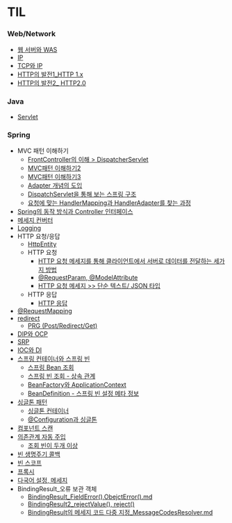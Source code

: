 # TIL

### Web/Network ###
* [웹 서버와 WAS](https://github.com/MJeong00/TIL/blob/main/Web/%EC%9B%B9%20%EC%84%9C%EB%B2%84%EC%99%80%20WAS.md)
* [IP](https://github.com/MJeong00/TIL/blob/main/Web/IP.md)
* [TCP와 IP](https://github.com/MJeong00/TIL/blob/main/Web/Network/TCP%EC%99%80%20IP.md)
* [HTTP의 발전1_HTTP 1.x](https://github.com/MJeong00/TIL/blob/main/Web/HTTP%EC%9D%98%20%EB%B0%9C%EC%A0%84_HTTP%201.x.md)
* [HTTP의 발전2_ HTTP2.0](https://github.com/MJeong00/TIL/blob/main/Web/HTTP%EC%9D%98%20%EB%B0%9C%EC%A0%842_%20HTTP2.0%20.md)

### Java ###
* [Servlet](https://github.com/MJeong00/TIL/blob/main/Java/Servlet.md)

### Spring ###   

* MVC 패턴 이해하기
  * [FrontController의 이해 > DispatcherServlet](https://github.com/MJeong00/TIL/blob/main/Spring/MVC%ED%8C%A8%ED%84%B4%20%EC%9D%B4%ED%95%B4%ED%95%98%EA%B8%B0.md)
  * [MVC패턴 이해하기2](https://github.com/MJeong00/TIL/blob/main/Spring/MVC%ED%8C%A8%ED%84%B4%20%EC%9D%B4%ED%95%B4%ED%95%98%EA%B8%B02.md)
  * [MVC패턴 이해하기3](https://github.com/MJeong00/TIL/blob/main/Spring/MVC%ED%8C%A8%ED%84%B4%20%EC%9D%B4%ED%95%B4%ED%95%98%EA%B8%B03.md)
  * [Adapter 개념의 도입](https://github.com/MJeong00/TIL/blob/main/Spring/MVC%ED%8C%A8%ED%84%B4%20%EC%9D%B4%ED%95%B4%ED%95%98%EA%B8%B04.md)
  * [DispatchServlet을 통해 보는 스프링 구조](https://github.com/MJeong00/TIL/blob/main/Spring/DispatchServlet%EC%9D%84%20%ED%86%B5%ED%95%B4%20%EB%B3%B4%EB%8A%94%20%EC%8A%A4%ED%94%84%EB%A7%81%20%EA%B5%AC%EC%A1%B0.md)
  * [요청에 맞는 HandlerMapping과 HandlerAdapter를 찾는 과정](https://github.com/MJeong00/TIL/blob/main/Spring/%EC%9A%94%EC%B2%AD%EC%97%90%20%EB%A7%9E%EB%8A%94%20HandlerMapping%EA%B3%BC%20HandlerAdapter%EB%A5%BC%20%EC%B0%BE%EB%8A%94%20%EA%B3%BC%EC%A0%95.md)
* [Spring의 동작 방식과 Controller 인터페이스](https://github.com/MJeong00/TIL/blob/main/Spring/Spring%EC%9D%98%20%EA%B5%AC%EC%A1%B0.md)
* [메세지 컨버터](https://github.com/MJeong00/TIL/blob/main/Spring/HTTP%20%EB%A9%94%EC%84%B8%EC%A7%80%20%EC%BB%A8%EB%B2%84%ED%84%B0.md)
* [Logging](https://github.com/MJeong00/TIL/blob/main/Spring/Logging.md)
* HTTP 요청/응답
  * [HttpEntity](https://github.com/MJeong00/TIL/blob/main/Spring/HttpEntity.md)
  * HTTP 요청
    * [HTTP 요청 메세지를 통해 클라이언트에서 서버로 데이터를 전달하는 세가지 방법](https://github.com/MJeong00/TIL/blob/main/Spring/HTTP%20%EC%9A%94%EC%B2%AD.md)
    * [@RequestParam, @ModelAttribute](https://github.com/MJeong00/TIL/blob/main/Spring/HTTP%20%EC%9A%94%EC%B2%AD%20%ED%8C%8C%EB%9D%BC%EB%AF%B8%ED%84%B0.md)
    * [HTTP 요청 메세지 >> 단순 텍스트/ JSON 타입](https://github.com/MJeong00/TIL/blob/main/Spring/HTTP%20%EC%9A%94%EC%B2%AD%20%EB%A9%94%EC%84%B8%EC%A7%80.md)
  * HTTP 응답
    * [HTTP 응답](https://github.com/MJeong00/TIL/blob/main/Spring/HTTP%20%EC%9D%91%EB%8B%B5.md)
* [@RequestMapping](https://github.com/MJeong00/TIL/blob/main/Spring/%40RequestMapping.md)
* [redirect](https://github.com/MJeong00/TIL/blob/main/Spring/redirect.md)
  * [PRG (Post/Redirect/Get)](https://github.com/MJeong00/TIL/blob/main/PRG%20%ED%8C%A8%ED%84%B4.md)
* [DIP와 OCP](https://github.com/MJeong00/TIL/blob/main/DIP%EC%99%80%20OCP.md)
* [SRP](https://github.com/MJeong00/TIL/blob/main/SRP.md)
* [IOC와 DI](https://github.com/MJeong00/TIL/blob/main/Spring/IOC%EC%99%80%20DI.md)
* [스프링 컨테이너와 스프링 빈](https://github.com/MJeong00/TIL/blob/main/Spring/%EC%8A%A4%ED%94%84%EB%A7%81%20%EC%BB%A8%ED%85%8C%EC%9D%B4%EB%84%88%EC%99%80%20%EC%8A%A4%ED%94%84%EB%A7%81%20%EB%B9%88.md)
  * [스프링 Bean 조회](https://github.com/MJeong00/TIL/blob/main/Spring/%EC%8A%A4%ED%94%84%EB%A7%81%20Bean%20%EC%A1%B0%ED%9A%8C.md)
  * [스프링 빈 조회 - 상속 관계](https://github.com/MJeong00/TIL/blob/main/Spring/%EC%8A%A4%ED%94%84%EB%A7%81%20%EB%B9%88%20%EC%A1%B0%ED%9A%8C%20-%20%EC%83%81%EC%86%8D%20%EA%B4%80%EA%B3%84.md)
  * [BeanFactory와 ApplicationContext](https://github.com/MJeong00/TIL/blob/main/Spring/BeanFactory%EC%99%80%20ApplicationContext.md)
  * [BeanDefinition - 스프링 빈 설정 메타 정보](https://github.com/MJeong00/TIL/blob/main/Spring/BeanDefinition%20-%20%EC%8A%A4%ED%94%84%EB%A7%81%20%EB%B9%88%20%EC%84%A4%EC%A0%95%20%EB%A9%94%ED%83%80%20%EC%A0%95%EB%B3%B4.md)
* [싱글톤 패턴](https://github.com/MJeong00/TIL/blob/main/%EC%8B%B1%EA%B8%80%ED%86%A4%20%ED%8C%A8%ED%84%B4.md)
  * [싱글톤 컨테이너](https://github.com/MJeong00/TIL/blob/main/Spring/%EC%8B%B1%EA%B8%80%ED%86%A4%20%EC%BB%A8%ED%85%8C%EC%9D%B4%EB%84%88.md)
  * [@Configuration과 싱글톤](https://github.com/MJeong00/TIL/blob/main/Spring/%40Configuration%EA%B3%BC%20%EC%8B%B1%EA%B8%80%ED%86%A4.md)
* [컴포넌트 스캔](https://github.com/MJeong00/TIL/blob/main/Spring/%EC%BB%B4%ED%8F%AC%EB%84%8C%ED%8A%B8%20%EC%8A%A4%EC%BA%94.md)
* [의존관계 자동 주입](https://github.com/MJeong00/TIL/blob/main/Spring/%EC%9D%98%EC%A1%B4%EA%B4%80%EA%B3%84%20%EC%9E%90%EB%8F%99%20%EC%A3%BC%EC%9E%85.md)
  * [조회 빈이 두개 이상](https://github.com/MJeong00/TIL/blob/main/Spring/%EC%A1%B0%ED%9A%8C%20%EB%B9%88%EC%9D%B4%20%EB%91%90%EA%B0%9C%20%EC%9D%B4%EC%83%81%20.md)
* [빈 생명주기 콜백](https://github.com/MJeong00/TIL/blob/main/Spring/%EB%B9%88%20%EC%83%9D%EB%AA%85%EC%A3%BC%EA%B8%B0%20%EC%BD%9C%EB%B0%B1.md)
* [빈 스코프](https://github.com/MJeong00/TIL/blob/main/Spring/%EB%B9%88%20%EC%8A%A4%EC%BD%94%ED%94%84.md)
* [프록시](https://github.com/MJeong00/TIL/blob/main/Spring/%ED%94%84%EB%A1%9D%EC%8B%9C.md)
* [다국어 설정, 메세지](https://github.com/MJeong00/TIL/blob/main/Spring/%EB%8B%A4%EA%B5%AD%EC%96%B4%20%EC%84%A4%EC%A0%95%2C%20%EB%A9%94%EC%84%B8%EC%A7%80.md)
* BindingResult_오류 보관 객체
  * [BindingResult_FieldError(),ObejctError().md](https://github.com/MJeong00/TIL/edit/main/Spring/BindResult_FieldError(),ObejctError().md)
  * [BindingResult2_rejectValue(), reject()](https://github.com/MJeong00/TIL/blob/main/Spring/BindingResult2_rejectValue()%2C%20reject().md)
  * [BindingResult의 메세지 코드 다중 지정_MessageCodesResolver.md](https://github.com/MJeong00/TIL/blob/main/Spring/BindingResult%EC%9D%98%20%EB%A9%94%EC%84%B8%EC%A7%80%20%EC%BD%94%EB%93%9C%20%EB%8B%A4%EC%A4%91%20%EC%A7%80%EC%A0%95_MessageCodesResolver.md)
